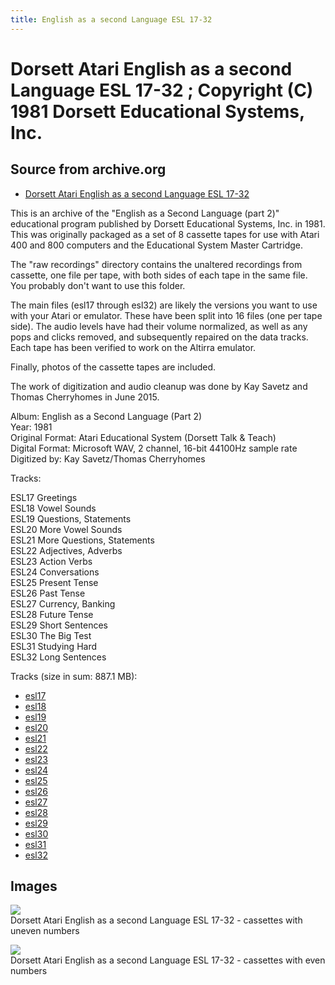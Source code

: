 ```yaml
---
title: English as a second Language ESL 17-32
---
```

# Dorsett Atari English as a second Language ESL 17-32 ; Copyright (C) 1981 Dorsett Educational Systems, Inc.  
## Source from archive.org  
- [Dorsett Atari English as a second Language ESL 17-32](https://archive.org/details/DorsettAtariEnglishAsASecondLanguage-2)  
  
This is an archive of the "English as a Second Language (part 2)" educational program published by Dorsett Educational Systems, Inc. in 1981. This was originally packaged as a set of 8 cassette tapes for use with Atari 400 and 800 computers and the Educational System Master Cartridge.  
  
The "raw recordings" directory contains the unaltered recordings from cassette, one file per tape, with both sides of each tape in the same file. You probably don't want to use this folder.  
  
The main files (esl17 through esl32) are likely the versions you want to use with your Atari or emulator. These have been split into 16 files (one per tape side). The audio levels have had their volume normalized, as well as any pops and clicks removed, and subsequently repaired on the data tracks. Each tape has been verified to work on the Altirra emulator.  
  
Finally, photos of the cassette tapes are included.  
  
The work of digitization and audio cleanup was done by Kay Savetz and Thomas Cherryhomes in June 2015.  
  
Album: English as a Second Language (Part 2)  
Year: 1981  
Original Format: Atari Educational System (Dorsett Talk & Teach)  
Digital Format: Microsoft WAV, 2 channel, 16-bit 44100Hz sample rate  
Digitized by: Kay Savetz/Thomas Cherryhomes  
  
Tracks:  
  
ESL17	Greetings  
ESL18	Vowel Sounds  
ESL19	Questions, Statements  
ESL20	More Vowel Sounds  
ESL21	More Questions, Statements  
ESL22	Adjectives, Adverbs  
ESL23	Action Verbs  
ESL24	Conversations  
ESL25	Present Tense  
ESL26	Past Tense  
ESL27	Currency, Banking  
ESL28	Future Tense  
ESL29	Short Sentences  
ESL30	The Big Test  
ESL31	Studying Hard  
ESL32	Long Sentences  
  
Tracks (size in sum: 887.1 MB):  
  
- [esl17](http://data.atariwiki.org/FLAC/English_as_a_Second_Language_17-32/esl17.flac)  
- [esl18](http://data.atariwiki.org/FLAC/English_as_a_Second_Language_17-32/esl18.flac)  
- [esl19](http://data.atariwiki.org/FLAC/English_as_a_Second_Language_17-32/esl19.flac)  
- [esl20](http://data.atariwiki.org/FLAC/English_as_a_Second_Language_17-32/esl20.flac)  
- [esl21](http://data.atariwiki.org/FLAC/English_as_a_Second_Language_17-32/esl21.flac)  
- [esl22](http://data.atariwiki.org/FLAC/English_as_a_Second_Language_17-32/esl22.flac)  
- [esl23](http://data.atariwiki.org/FLAC/English_as_a_Second_Language_17-32/esl23.flac)  
- [esl24](http://data.atariwiki.org/FLAC/English_as_a_Second_Language_17-32/esl24.flac)  
- [esl25](http://data.atariwiki.org/FLAC/English_as_a_Second_Language_17-32/esl25.flac)  
- [esl26](http://data.atariwiki.org/FLAC/English_as_a_Second_Language_17-32/esl26.flac)  
- [esl27](http://data.atariwiki.org/FLAC/English_as_a_Second_Language_17-32/esl27.flac)  
- [esl28](http://data.atariwiki.org/FLAC/English_as_a_Second_Language_17-32/esl28.flac)  
- [esl29](http://data.atariwiki.org/FLAC/English_as_a_Second_Language_17-32/esl29.flac)  
- [esl30](http://data.atariwiki.org/FLAC/English_as_a_Second_Language_17-32/esl30.flac)  
- [esl31](http://data.atariwiki.org/FLAC/English_as_a_Second_Language_17-32/esl31.flac)  
- [esl32](http://data.atariwiki.org/FLAC/English_as_a_Second_Language_17-32/esl32.flac)  
## Images  
![](attachments/esl-part2-A_.jpg)  
Dorsett Atari English as a second Language ESL 17-32 - cassettes with uneven numbers  
  
![](attachments/esl-part2-B_.jpg)  
Dorsett Atari English as a second Language ESL 17-32 - cassettes with even numbers  
